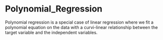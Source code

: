 # Polynomial_Regression
Polynomial regression is a special case of linear regression where we fit a polynomial equation on the data with a curvi-linear relationship between the target variable and the independent variables.
